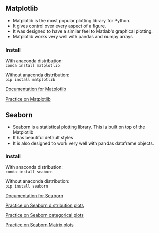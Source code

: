 ## Matplotlib

* Matplotlib is the most popular plotting library for Python.
* It gives control over every aspect of a figure.
* It was designed to have a similar feel to Matlab's graphical plotting.
* Matplotlib works very well with pandas and numpy arrays

### Install

With anaconda distribution:  
`conda install matplotlib`

Without anaconda distribution:  
`pip install matplotlib`

[Documentation for Matplotlib](https://www.matplotlib.org
)

[Practice on Matplotlib](./4-Matplotlib/Matplotlib.ipynb)

## Seaborn

* Seaborn is a statistical plotting library. This is built on top of the Matplotlib
* It has beautiful default styles
* It is also designed to work very well with pandas dataframe objects.

### Install

With anaconda distribution:  
`conda install seaborn`

Without anaconda distribution:  
`pip install seaborn`

[Documentation for Seaborn](http://seaborn.pydata.org/)

[Practice on Seaborn distribution plots](./4-Seaborn/DistributionPlots.ipynb)

[Practice on Seaborn categorical plots](./4-Seaborn/CategoricalPlots.ipynb)

[Practice on Seaborn Matrix plots](./4-Seaborn/MatrixPlots.ipynb)

